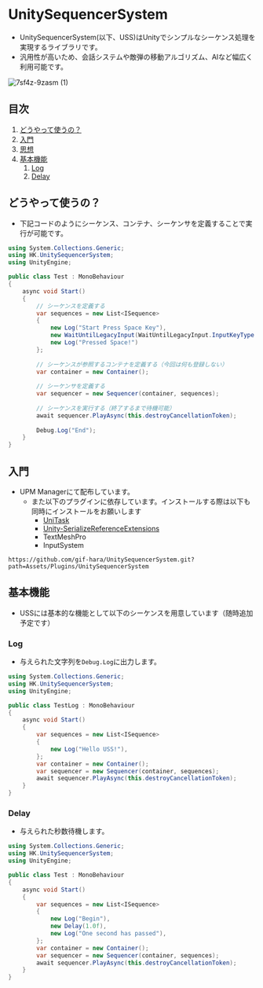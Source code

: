 # UnitySequencerSystem
- UnitySequencerSystem(以下、USS)はUnityでシンプルなシーケンス処理を実現するライブラリです。
- 汎用性が高いため、会話システムや敵弾の移動アルゴリズム、AIなど幅広く利用可能です。

![7sf4z-9zasm (1)](https://github.com/gif-hara/UnitySequencerSystem/assets/5396546/f9dca682-43f8-42eb-a349-a6c4c0e4970a)

## 目次
1. [どうやって使うの？](#どうやって使うの)
2. [入門](#入門)
3. [思想](#思想)
4. [基本機能](#基本機能)
    1. [Log](#Log)
    2. [Delay](#Delay)

## どうやって使うの？
- 下記コードのようにシーケンス、コンテナ、シーケンサを定義することで実行が可能です。
```csharp
using System.Collections.Generic;
using HK.UnitySequencerSystem;
using UnityEngine;

public class Test : MonoBehaviour
{
    async void Start()
    {
        // シーケンスを定義する
        var sequences = new List<ISequence>
        {
            new Log("Start Press Space Key"),
            new WaitUntilLegacyInput(WaitUntilLegacyInput.InputKeyType.Down, KeyCode.Space),
            new Log("Pressed Space!")
        };
    
        // シーケンスが参照するコンテナを定義する（今回は何も登録しない）
        var container = new Container();
    
        // シーケンサを定義する
        var sequencer = new Sequencer(container, sequences);
    
        // シーケンスを実行する（終了するまで待機可能）
        await sequencer.PlayAsync(this.destroyCancellationToken);
    
        Debug.Log("End");
    }
}
```

## 入門
- UPM Managerにて配布しています。
  - また以下のプラグインに依存しています。インストールする際は以下も同時にインストールをお願いします
    - [UniTask](https://github.com/Cysharp/UniTask)
    - [Unity-SerializeReferenceExtensions](https://github.com/mackysoft/Unity-SerializeReferenceExtensions)
    - TextMeshPro
    - InputSystem
```
https://github.com/gif-hara/UnitySequencerSystem.git?path=Assets/Plugins/UnitySequencerSystem
```

## 基本機能
- USSには基本的な機能として以下のシーケンスを用意しています（随時追加予定です）

### Log
- 与えられた文字列を`Debug.Log`に出力します。
```csharp
using System.Collections.Generic;
using HK.UnitySequencerSystem;
using UnityEngine;

public class TestLog : MonoBehaviour
{
    async void Start()
    {
        var sequences = new List<ISequence>
        {
            new Log("Hello USS!"),
        };
        var container = new Container();
        var sequencer = new Sequencer(container, sequences);
        await sequencer.PlayAsync(this.destroyCancellationToken);
    }
}
```

### Delay
- 与えられた秒数待機します。
```csharp
using System.Collections.Generic;
using HK.UnitySequencerSystem;
using UnityEngine;

public class Test : MonoBehaviour
{
    async void Start()
    {
        var sequences = new List<ISequence>
        {
            new Log("Begin"),
            new Delay(1.0f),
            new Log("One second has passed"),
        };
        var container = new Container();
        var sequencer = new Sequencer(container, sequences);
        await sequencer.PlayAsync(this.destroyCancellationToken);
    }
}
```
